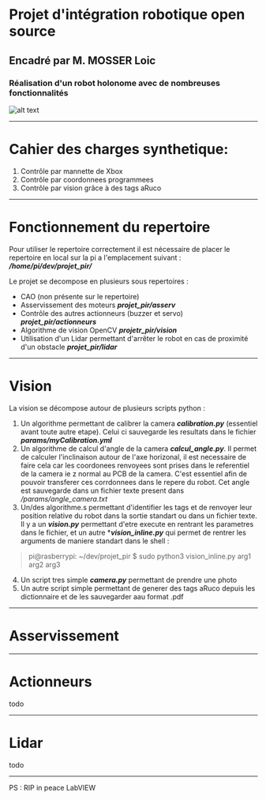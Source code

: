 # Projet d'intégration robotique open source
## Encadré par M. MOSSER Loic
### Réalisation d'un robot holonome avec de nombreuses fonctionnalités

![alt text](https://puu.sh/HqlWj/9c79ee2674.png)

----
# Cahier des charges synthetique:
1. Contrôle par mannette de Xbox
2. Contrôle par coordonnees programmees
3. Contrôle par vision grâce à des tags aRuco
----
# Fonctionnement du repertoire

Pour utiliser le repertoire correctement il est nécessaire de placer le repertoire en local sur la pi a l'emplacement suivant :
***/home/pi/dev/projet_pir/***

Le projet se decompose en plusieurs sous repertoires : 
* CAO (non présente sur le repertoire)
* Asservissement des moteurs ***projet_pir/asserv***
* Contrôle des autres actionneurs (buzzer et servo)  ***projet_pir/actionneurs***
* Algorithme de vision OpenCV ***projetr_pir/vision***
* Utilisation d'un Lidar permettant d'arrêter le robot en cas de proximité d'un obstacle ***projet_pir/lidar***

----

# Vision
La vision se décompose autour de plusieurs scripts python :
1. Un algorithme permettant de calibrer la camera ***calibration.py*** (essentiel avant toute autre etape). Celui ci sauvegarde les resultats dans le fichier ***params/myCalibration.yml***
2. Un algorithme de calcul d'angle de la camera ***calcul_angle.py***. Il permet de calculer l'inclinaison autour de l'axe horizonal, il est necessaire de faire cela car les coordonees renvoyees sont prises dans le referentiel de la camera ie z normal au PCB de la camera. C'est essentiel afin de pouvoir transferer ces corrdonnees dans le repere du robot. Cet angle est sauvegarde dans un fichier texte present dans */params/angle_camera.txt*
3. Un/des algorithme.s permettant d'identifier les tags et de renvoyer leur position relative du robot dans la sortie standart ou dans un fichier texte. Il y a un ***vision.py***  permettant d'etre execute en rentrant les parametres dans le fichier, et un autre ****vision_inline.py*** qui permet de rentrer les arguments de maniere standart dans le shell : 
>pi@rasberrypi: ~/dev/projet_pir $ sudo python3 vision_inline.py arg1 arg2 arg3
4. Un script tres simple ***camera.py*** permettant de prendre une photo
5. Un autre script simple permettant de generer des tags aRuco depuis les dictionnaire et de les sauvegarder aau format .pdf

----

# Asservissement



----

# Actionneurs
todo

----

# Lidar
todo

----



PS : RIP in peace LabVIEW
